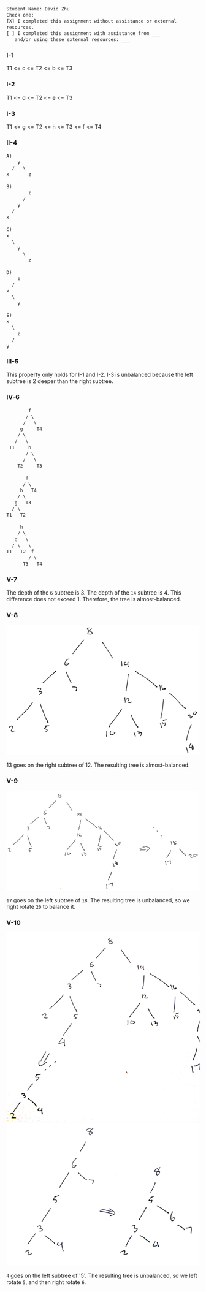 ```
Student Name: David Zhu
Check one:
[X] I completed this assignment without assistance or external resources.
[ ] I completed this assignment with assistance from ___
   and/or using these external resources: ___
```

### I-1

T1 <= c <= T2 <= b <= T3

### I-2

T1 <= d <= T2 <= e <= T3

### I-3

T1 <= g <= T2 <= h <= T3 <= f <= T4

### II-4

```
A)
    y
  /   \
x       z

B)
        z
      /
    y
  /
x

C)
x
  \
    y
      \
        z

D)
    z
  /
x
  \
    y

E)
x
  \
    z
  /
y
```

### III-5

This property only holds for I-1 and I-2. I-3 is unbalanced because the left subtree is 2 deeper than the right subtree.

### IV-6

```
        f
       / \
      /   \
     g     T4
    / \
   /   \
 T1     h
       / \
      /   \
    T2     T3

       f
      / \
     h   T4
    / \
   g   T3  
  / \
T1   T2

     h
    / \
   g   \
  / \   \
T1   T2  f
        / \
      T3   T4
```

### V-7

The depth of the `6` subtree is 3. The depth of the `14` subtree is 4. This difference does not exceed 1. Therefore, the tree is almost-balanced.

### V-8

![](assets/8.png)

13 goes on the right subtree of 12. The resulting tree is almost-balanced.

### V-9

![](assets/9.png)

`17` goes on the left subtree of `18`. The resulting tree is unbalanced, so we right rotate `20` to balance it.

### V-10

![](assets/10.png)
![](assets/10b.png)

`4` goes on the left subtree of '5'. The resulting tree is unbalanced, so we left rotate `5`, and then right rotate `6`.
